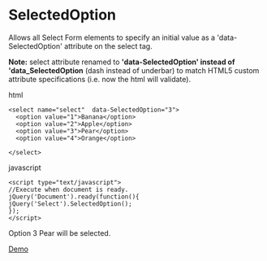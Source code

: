 SelectedOption
============

Allows all Select Form elements to specify an initial value as a 'data-SelectedOption' attribute on the select tag.


**Note:** select attribute renamed to **'data-SelectedOption' instead of 'data_SelectedOption** (dash instead of underbar) to match HTML5 custom attribute specifications (i.e. now the html will validate).

html

    <select name="select"  data-SelectedOption="3">
      <option value="1">Banana</option>
      <option value="2">Apple</option>
      <option value="3">Pear</option>
      <option value="4">Orange</option>
      
    </select>


javascript

    <script type="text/javascript">
    //Execute when document is ready.
    jQuery('Document').ready(function(){
    jQuery('Select').SelectedOption();
    });
    </script>




Option 3 Pear will be selected.


<a href="https://github.com/tobya/jquerySelectedOption/blob/gh-pages/demo/demo.html">Demo</a>
